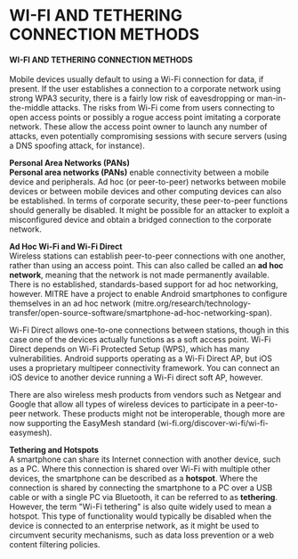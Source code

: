 # WI-FI AND TETHERING CONNECTION METHODS

#### WI-FI AND TETHERING CONNECTION METHODS

Mobile devices usually default to using a Wi-Fi connection for data, if present. If the user establishes a connection to a corporate network using strong WPA3 security, there is a fairly low risk of eavesdropping or man-in-the-middle attacks. The risks from Wi-Fi come from users connecting to open access points or possibly a rogue access point imitating a corporate network. These allow the access point owner to launch any number of attacks, even potentially compromising sessions with secure servers (using a DNS spoofing attack, for instance).

**Personal Area Networks (PANs)**  
**Personal area networks (PANs)** enable connectivity between a mobile device and peripherals. Ad hoc (or peer-to-peer) networks between mobile devices or between mobile devices and other computing devices can also be established. In terms of corporate security, these peer-to-peer functions should generally be disabled. It might be possible for an attacker to exploit a misconfigured device and obtain a bridged connection to the corporate network.

**Ad Hoc Wi-Fi and Wi-Fi Direct**  
Wireless stations can establish peer-to-peer connections with one another, rather than using an access point. This can also called be called an **ad hoc network**, meaning that the network is not made permanently available. There is no established, standards-based support for ad hoc networking, however. MITRE have a project to enable Android smartphones to configure themselves in an ad hoc network (mitre.org/research/technology-transfer/open-source-software/smartphone-ad-hoc-networking-span).

Wi-Fi Direct allows one-to-one connections between stations, though in this case one of the devices actually functions as a soft access point. Wi-Fi Direct depends on Wi-Fi Protected Setup (WPS), which has many vulnerabilities. Android supports operating as a Wi-Fi Direct AP, but iOS uses a proprietary multipeer connectivity framework. You can connect an iOS device to another device running a Wi-Fi direct soft AP, however.

There are also wireless mesh products from vendors such as Netgear and Google that allow all types of wireless devices to participate in a peer-to-peer network. These products might not be interoperable, though more are now supporting the EasyMesh standard (wi-fi.org/discover-wi-fi/wi-fi-easymesh).

**Tethering and Hotspots**  
A smartphone can share its Internet connection with another device, such as a PC. Where this connection is shared over Wi-Fi with multiple other devices, the smartphone can be described as a **hotspot**. Where the connection is shared by connecting the smartphone to a PC over a USB cable or with a single PC via Bluetooth, it can be referred to as **tethering**. However, the term "Wi-Fi tethering" is also quite widely used to mean a hotspot. This type of functionality would typically be disabled when the device is connected to an enterprise network, as it might be used to circumvent security mechanisms, such as data loss prevention or a web content filtering policies.